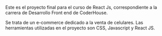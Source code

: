 Este es el proyecto final para el curso de React Js, correspondiente a la carrera de Desarrollo Front end de CoderHouse.

Se trata de un e-commerce dedicado a la venta de celulares.
Las herramientas utilizadas en el proyecto son CSS, Javascript y React JS.
